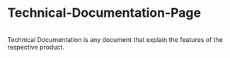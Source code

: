 # Technical-Documentation-Page
<br>
Technical Documentation is any document that explain the features of the respective product.
